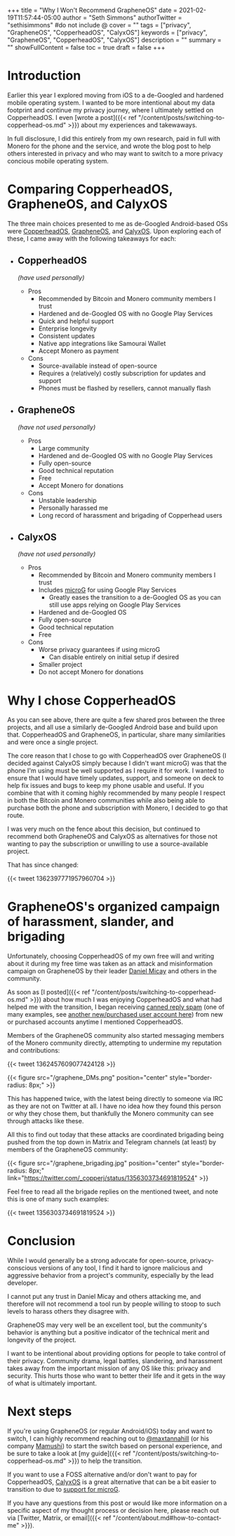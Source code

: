 +++
title = "Why I Won't Recommend GrapheneOS"
date = 2021-02-19T11:57:44-05:00
author = "Seth Simmons"
authorTwitter = "sethisimmons" #do not include @
cover = ""
tags = ["privacy", "GrapheneOS", "CopperheadOS", "CalyxOS"]
keywords = ["privacy", "GrapheneOS", "CopperheadOS", "CalyxOS"]
description = ""
summary = ""
showFullContent = false
toc = true
draft = false
+++

# Introduction

Earlier this year I explored moving from iOS to a de-Googled and hardened mobile operating system. I wanted to be more intentional about my data footprint and continue my privacy journey, where I ultimately settled on CopperheadOS. I even [wrote a post]({{< ref "/content/posts/switching-to-copperhead-os.md" >}}) about my experiences and takewaways.

In full disclosure, I did this entirely from my own research, paid in full with Monero for the phone and the service, and wrote the blog post to help others interested in privacy and who may want to switch to a more privacy concious mobile operating system.

# Comparing CopperheadOS, GrapheneOS, and CalyxOS

The three main choices presented to me as de-Googled Android-based OSs were [CopperheadOS](https://copperhead.co/), [GrapheneOS](https://grapheneos.org/), and [CalyxOS](https://calyxos.org/). Upon exploring each of these, I came away with the following takeaways for each:

- ## CopperheadOS
    _(have used personally)_
  - Pros
      - Recommended by Bitcoin and Monero community members I trust
      - Hardened and de-Googled OS with no Google Play Services
      - Quick and helpful support
      - Enterprise longevity
      - Consistent updates
      - Native app integrations like Samourai Wallet
      - Accept Monero as payment
  - Cons
      - Source-available instead of open-source
      - Requires a (relatively) costly subscription for updates and support
      - Phones must be flashed by resellers, cannot manually flash

- ## GrapheneOS
    _(have not used personally)_
  - Pros
      - Large community
      - Hardened and de-Googled OS with no Google Play Services
      - Fully open-source
      - Good technical reputation
      - Free
      - Accept Monero for donations
  - Cons
      - Unstable leadership
      - Personally harassed me
      - Long record of harassment and brigading of Copperhead users

- ## CalyxOS
    _(have not used personally)_
  - Pros
      - Recommended by Bitcoin and Monero community members I trust
      - Includes [microG](https://calyxos.org/features/microg/) for using Google Play Services
        - Greatly eases the transition to a de-Googled OS as you can still use apps relying on Google Play Services
      - Hardened and de-Googled OS
      - Fully open-source
      - Good technical reputation
      - Free
  - Cons
      - Worse privacy guarantees if using microG
        - Can disable entirely on initial setup if desired
      - Smaller project
      - Do not accept Monero for donations

# Why I chose CopperheadOS

As you can see above, there are quite a few shared pros between the three projects, and all use a similarly de-Googled Android base and build upon that. CopperheadOS and GrapheneOS, in particular, share many similarities and were once a single project.

The core reason that I chose to go with CopperheadOS over GrapheneOS (I decided against CalyxOS simply because I didn't want microG) was that the phone I'm using must be well supported as I require it for work. I wanted to ensure that I would have timely updates, support, and someone on deck to help fix issues and bugs to keep my phone usable and useful. If you combine that with it coming highly recommended by many people I respect in both the Bitcoin and Monero communities while also being able to purchase both the phone and subscription with Monero, I decided to go that route.

I was very much on the fence about this decision, but continued to recommend both GrapheneOS and CalyxOS as alternatives for those not wanting to pay the subscription or unwilling to use a source-available project.

That has since changed:

{{< tweet 1362397771957960704 >}}

# GrapheneOS's organized campaign of harassment, slander, and brigading

Unfortunately, choosing CopperheadOS of my own free will and writing about it during my free time was taken as an attack and misinformation campaign on GrapheneOS by their leader [Daniel Micay](https://tweet.lambda.dance/DanielMicay) and others in the community.

As soon as [I posted]({{< ref "/content/posts/switching-to-copperhead-os.md" >}}) about how much I was enjoying CopperheadOS and what had helped me with the transition, I began receiving [canned reply spam](https://twitter.com/anupritaisno1/status/1350497125021278208?s=20) (one of many examples, see [another new/purchased user account here](https://tweet.lambda.dance/twitty16553128)) from new or purchased accounts anytime I mentioned CopperheadOS.

Members of the GrapheneOS community also started messaging members of the Monero community directly, attempting to undermine my reputation and contributions:

{{< tweet 1362457609077424128 >}}

{{< figure src="/graphene_DMs.png" position="center" style="border-radius: 8px;" >}}

This has happened twice, with the latest being directly to someone via IRC as they are not on Twitter at all. I have no idea how they found this person or why they chose them, but thankfully the Monero community can see through attacks like these.

All this to find out today that these attacks are coordinated brigading being pushed from the top down in Matrix and Telegram channels (at least) by members of the GrapheneOS community:

{{< figure src="/graphene_brigading.jpg" position="center" style="border-radius: 8px;" link="https://twitter.com/_copperj/status/1356303734691819524" >}}

Feel free to read all the brigade replies on the mentioned tweet, and note this is one of many such examples:

{{< tweet 1356303734691819524 >}}

# Conclusion

While I would generally be a strong advocate for open-source, privacy-conscious versions of any tool, I find it hard to ignore malicious and aggressive behavior from a project's community, especially by the lead developer.

I cannot put any trust in Daniel Micay and others attacking me, and therefore will not recommend a tool run by people willing to stoop to such levels to harass others they disagree with.

GrapheneOS may very well be an excellent tool, but the community's behavior is anything but a positive indicator of the technical merit and longevity of the project.

I want to be intentional about providing options for people to take control of their privacy. Community drama, legal battles, slandering, and harassment takes away from the important mission of any OS like this: privacy and security. This hurts those who want to better their life and it gets in the way of what is ultimately important.

# Next steps

If you're using GrapheneOS (or regular Android/iOS) today and want to switch, I can highly recommend reaching out to [@maxtannahill](https://twitter.com/maxtannahill) (or his company [Mamushi](https://mamushi.io/)) to start the switch based on personal experience, and be sure to take a look at [my guide]({{< ref "/content/posts/switching-to-copperhead-os.md" >}}) to help the transition.

If you want to use a FOSS alternative and/or don't want to pay for CopperheadOS, [CalyxOS](https://calyxos.org/) is a great alternative that can be a bit easier to transition to due to [support for microG](https://calyxos.org/features/microg/).

If you have any questions from this post or would like more information on a specific aspect of my thought process or decision here, please reach out via [Twitter, Matrix, or email]({{< ref "/content/about.md#how-to-contact-me" >}}).
